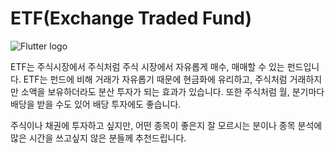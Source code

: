 # ETF(Exchange Traded Fund)
![Flutter logo](resource:assets/images/etf.jpg)


ETF는 주식시장에서 주식처럼 주식 시장에서 자유롭게 매수, 매매할 수 있는 펀드입니다. ETF는 펀드에 비해 거래가 자유롭기 때문에 현금화에 유리하고, 주식처럼 거래하지만 소액을 보유하더라도 분산 투자가 되는 효과가 있습니다. 또한 주식처럼 월, 분기마다 배당을 받을 수도 있어 배당 투자에도 좋습니다. 


주식이나 채권에 투자하고 싶지만, 어떤 종목이 좋은지 잘 모르시는 분이나 종목 분석에 많은 시간을 쓰고싶지 않은 분들께 추천드립니다.
  
   
     
       
       